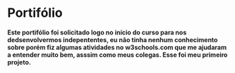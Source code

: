 # Portifólio

**Este portifólio foi solicitado logo no início do curso para nos dedsenvolvermos indepententes, eu não tinha nenhum conhecimento sobre porém fiz algumas atividades no w3schools.com que me ajudaram a entender muito bem, asssim como meus colegas. Esse foi meu primeiro projeto.**
